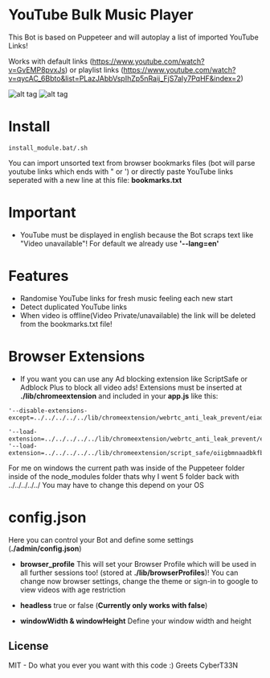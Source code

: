 # YouTube Bulk Music Player
This Bot is based on Puppeteer and will autoplay a list of imported YouTube Links!

Works with default links (https://www.youtube.com/watch?v=GvEMP8pvxJs) or playlist links (https://www.youtube.com/watch?v=qycAC_6Bbto&list=PLazJAbbVspIhZp5nRaij_FjS7aIy7PqHF&index=2)

![alt tag](https://i.imgur.com/UOYleZU.jpg)
![alt tag](https://i.imgur.com/8RAQHMy.jpg)




# Install
```   
install_module.bat/.sh
```  


You can import unsorted text from browser bookmarks files (bot will parse youtube links which ends with " or ') or directly paste YouTube links seperated with a new line at this file:
**bookmarks.txt**


# Important
- YouTube must be displayed in english because the Bot scraps text like "Video unavailable"! For default we already use **'--lang=en'**

# Features
- Randomise YouTube links for fresh music feeling each new start
- Detect duplicated YouTube links
- When video is offline(Video Private/unavailable) the link will be deleted from the bookmarks.txt file!

# Browser Extensions
- If you want you can use any Ad blocking extension like ScriptSafe or Adblock Plus to block all video ads! Extensions must be inserted at **./lib/chromeextension** and included in your **app.js** like this:

```   
'--disable-extensions-except=../../../../../lib/chromeextension/webrtc_anti_leak_prevent/eiadekoaikejlgdbkbdfeijglgfdalml/1.0.14_0,../../../../../lib/chromeextension/script_safe/oiigbmnaadbkfbmpbfijlflahbdbdgdf/1.0.9.3_0',

'--load-extension=../../../../../lib/chromeextension/webrtc_anti_leak_prevent/eiadekoaikejlgdbkbdfeijglgfdalml/1.0.14_0',
'--load-extension=../../../../../lib/chromeextension/script_safe/oiigbmnaadbkfbmpbfijlflahbdbdgdf/1.0.9.3_0',

```  
For me on windows the current path was inside of the Puppeteer folder inside of the node_modules folder thats why I went 5 folder back with ../../../../../
You may have to change this depend on your OS


# config.json
Here you can control your Bot and define some settings (**./admin/config.json**)

- **browser_profile** This will set your Browser Profile which will be used in all further sessions too! (stored at **./lib/browserProfiles**)! You can change now browser settings, change the theme or sign-in to google to view videos with age restriction

- **headless**
true or false (**Currently only works with false**)

- **windowWidth & windowHeight** Define your window width and height



## License  
MIT - Do what you ever you want with this code :) Greets CyberT33N
